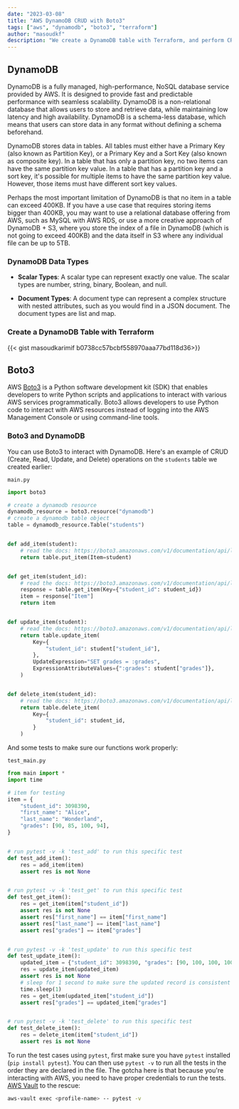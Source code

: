 ```yaml
---
date: "2023-03-08"
title: "AWS DynamoDB CRUD with Boto3"
tags: ["aws", "dynamodb", "boto3", "terraform"]
author: "masoudkf"
description: "We create a DynamoDB table with Terraform, and perform CRUD operations using the AWS SDK for Python (Boto3)."
---
```


## DynamoDB 
DynamoDB is a fully managed, high-performance, NoSQL database service provided by AWS. It is designed to provide fast and predictable performance with seamless scalability. DynamoDB is a non-relational database that allows users to store and retrieve data, while maintaining low latency and high availability. DynamoDB is a schema-less database, which means that users can store data in any format without defining a schema beforehand. 

DynamoDB stores data in tables. All tables must either have a Primary Key (also known as Partition Key), or a Primary Key and a Sort Key (also known as composite key). In a table that has only a partition key, no two items can have the same partition key value. In a table that has a partition key and a sort key, it's possible for multiple items to have the same partition key value. However, those items must have different sort key values.

Perhaps the most important limitation of DynamoDB is that no item in a table can exceed 400KB. If you have a use case that requires storing items bigger than 400KB, you may want to use a relational database offering from AWS, such as MySQL with AWS RDS, or use a more creative approach of DynamoDB + S3, where you store the index of a file in DynamoDB (which is not going to exceed 400KB) and the data itself in S3 where any individual file can be up to 5TB.

### DynamoDB Data Types
- **Scalar Types**: A scalar type can represent exactly one value. The scalar types are number, string, binary, Boolean, and null.

- **Document Types**: A document type can represent a complex structure with nested attributes, such as you would find in a JSON document. The document types are list and map.

### Create a DynamoDB Table with Terraform

{{< gist masoudkarimif b0738cc57bcbf558970aaa77bd118d36>}}


## Boto3
AWS [Boto3](https://boto3.amazonaws.com/v1/documentation/api/latest/index.html) is a Python software development kit (SDK) that enables developers to write Python scripts and applications to interact with various AWS services programmatically. Boto3 allows developers to use Python code to interact with AWS resources instead of logging into the AWS Management Console or using command-line tools.

### Boto3 and DynamoDB
You can use Boto3 to interact with DynamoDB. Here's an example of CRUD (Create, Read, Update, and Delete) operations on the `students` table we created earlier:

`main.py`
```python
import boto3

# create a dynamodb resource
dynamodb_resource = boto3.resource("dynamodb")
# create a dynamodb table object
table = dynamodb_resource.Table("students")


def add_item(student):
    # read the docs: https://boto3.amazonaws.com/v1/documentation/api/latest/reference/services/dynamodb/table/put_item.html
    return table.put_item(Item=student)


def get_item(student_id):
    # read the docs: https://boto3.amazonaws.com/v1/documentation/api/latest/reference/services/dynamodb/table/get_item.html
    response = table.get_item(Key={"student_id": student_id})
    item = response["Item"]
    return item


def update_item(student):
    # read the docs: https://boto3.amazonaws.com/v1/documentation/api/latest/reference/services/dynamodb/table/update_item.html
    return table.update_item(
        Key={
            "student_id": student["student_id"],
        },
        UpdateExpression="SET grades = :grades",
        ExpressionAttributeValues={":grades": student["grades"]},
    )


def delete_item(student_id):
    # read the docs: https://boto3.amazonaws.com/v1/documentation/api/latest/reference/services/dynamodb/table/delete_item.html
    return table.delete_item(
        Key={
            "student_id": student_id,
        }
    )
```

And some tests to make sure our functions work properly:

`test_main.py`
```python
from main import *
import time

# item for testing
item = {
    "student_id": 3098390,
    "first_name": "Alice",
    "last_name": "Wonderland",
    "grades": [90, 85, 100, 94],
}


# run pytest -v -k 'test_add' to run this specific test
def test_add_item():
    res = add_item(item)
    assert res is not None


# run pytest -v -k 'test_get' to run this specific test
def test_get_item():
    res = get_item(item["student_id"])
    assert res is not None
    assert res["first_name"] == item["first_name"]
    assert res["last_name"] == item["last_name"]
    assert res["grades"] == item["grades"]


# run pytest -v -k 'test_update' to run this specific test
def test_update_item():
    updated_item = {"student_id": 3098390, "grades": [90, 100, 100, 100]}
    res = update_item(updated_item)
    assert res is not None
    # sleep for 1 second to make sure the updated record is consistent across all AZs
    time.sleep(1)
    res = get_item(updated_item["student_id"])
    assert res["grades"] == updated_item["grades"]


# run pytest -v -k 'test_delete' to run this specific test
def test_delete_item():
    res = delete_item(item["student_id"])
    assert res is not None

```

To run the test cases using `pytest`, first make sure you have `pytest` installed (`pip install pytest`). You can then use `pytest -v` to run all the tests in the order they are declared in the file. The gotcha here is that because you're interacting with AWS, you need to have proper credentials to run the tests. [AWS Vault](https://github.com/99designs/aws-vault) to the rescue:

```bash
aws-vault exec <profile-name> -- pytest -v
```

